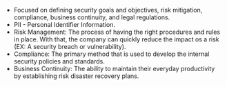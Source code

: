 
- Focused on defining security goals and objectives, risk mitigation, compliance, business continuity, and legal regulations.
- PII - Personal Identifier Information.
- Risk Management: The process of having the right procedures and rules in place. With that, the company can quickly reduce the impact os a risk (EX: A security breach or vulnerability).
- Compliance: The primary method that is used to develop the internal security policies and standards.
- Business Continuity: The ability to maintain their everyday productivity by establishing risk disaster recovery plans.